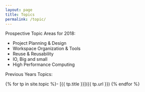 ```yaml
---
layout: page
title: Topics
permalink: /topic/
---
```

Prospective Topic Areas for 2018:
 - Project Planning & Design
 - Workspace Organization & Tools
 - Reuse & Reusability
 - IO, Big and small
 - High Performance Computing

Previous Years Topics:

{% for tp in site.topic %}- [{{ tp.title }}]({{ tp.url }})
{% endfor %}
